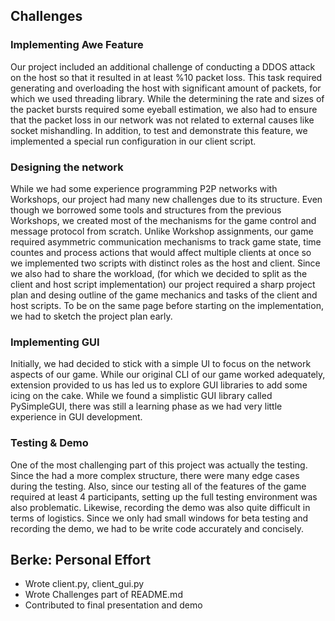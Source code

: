 ## Challenges
### Implementing Awe Feature
Our project included an additional challenge of conducting a DDOS attack on the host so that it resulted in at least %10 packet loss. This task required generating and overloading the host with significant amount of packets, for which we used threading library. While the determining the rate and sizes of the packet bursts required some eyeball estimation, we also had to ensure that the packet loss in our network was not related to external causes like socket mishandling. In addition, to test and demonstrate this feature, we implemented a special run configuration in our client script.
### Designing the network
While we had some experience programming P2P networks with Workshops, our project had many new challenges due to its structure. Even though we borrowed some tools and structures from the previous Workshops, we created most of the mechanisms for the game control and message protocol from scratch. 
Unlike Workshop assignments, our game required asymmetric communication mechanisms to track game state, time countes and process actions that would affect multiple clients at once so we implemented two scripts with distinct roles as the host and client. Since we also had to share the workload, (for which we decided to split as the client and host script implementation) our project required a sharp project plan and desing outline of the game mechanics and tasks of the client and host scripts. To be on the same page before starting on the implementation, we had to sketch the project plan early.
### Implementing GUI
Initially, we had decided to stick with a simple UI to focus on the network aspects of our game. While our original CLI of our game worked adequately, extension provided to us has led us to explore GUI libraries to add some icing on the cake. While we found a simplistic GUI library called PySimpleGUI, there was still a learning phase as we had very little experience in GUI development.
### Testing & Demo 
One of the most challenging part of this project was actually the testing. Since the had a more complex structure, there were many edge cases during the testing. Also, since our testing all of the features of the game required at least 4 participants, setting up the full testing environment was also problematic. Likewise, recording the demo was also quite difficult in terms of logistics. Since we only had small windows for beta testing and recording the demo, we had to be write code accurately and concisely.

## Berke: Personal Effort
* Wrote client.py, client_gui.py
* Wrote Challenges part of README.md
* Contributed to final presentation and demo